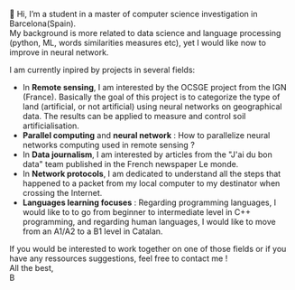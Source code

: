 👋 Hi, I’m a student in a master of computer science investigation in Barcelona(Spain).  
My background is more related to data science and language processing (python, ML, words similarities measures etc), yet I would like now to improve in neural network. 

I am currently inpired by projects in several fields: 
- In **Remote sensing**, I am interested by the OCSGE project from the IGN (France). Basically the goal of this project is to categorize the type of land (artificial, or not artificial) using neural networks on geographical data. The results can be applied to measure and control soil artificialisation. 
- **Parallel computing** and **neural network** : How to parallelize neural networks computing used in remote sensing ? 
- In **Data journalism**, I am interested by articles from the "J'ai du bon data" team published in the French newspaper Le monde. 
- In **Network protocols**, I am dedicated to understand all the steps that happened to a packet from my local computer to my destinator when crossing the Internet. 
- **Languages learning focuses** : Regarding programming languages, I would like to to go from beginner to intermediate level in C++ programming, and regarding human languages, I would like to move from an A1/A2 to a B1 level in Catalan.

If you would be interested to work together on one of those fields or if you have any ressources suggestions, feel free to contact me !   
All the best,  
B
